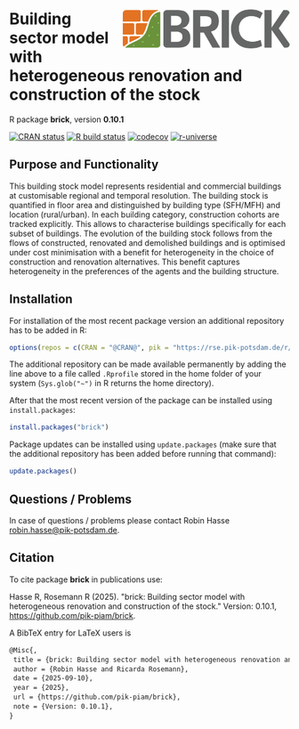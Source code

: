 # <a href=''><img src='man/figures/logo_text_wide.svg' align='right' alt='logo' height=70 /></a> Building sector model with heterogeneous renovation and construction of the stock

R package **brick**, version **0.10.1**

[![CRAN status](https://www.r-pkg.org/badges/version/brick)](https://cran.r-project.org/package=brick) [![R build status](https://github.com/pik-piam/brick/workflows/check/badge.svg)](https://github.com/pik-piam/brick/actions) [![codecov](https://codecov.io/gh/pik-piam/brick/branch/master/graph/badge.svg)](https://app.codecov.io/gh/pik-piam/brick) [![r-universe](https://pik-piam.r-universe.dev/badges/brick)](https://pik-piam.r-universe.dev/builds)

## Purpose and Functionality

This building stock model represents residential and commercial
    buildings at customisable regional and temporal resolution. The building
    stock is quantified in floor area and distinguished by building type
    (SFH/MFH) and location (rural/urban). In each building category,
    construction cohorts are tracked explicitly. This allows to characterise
    buildings specifically for each subset of buildings. The evolution of the
    building stock follows from the flows of constructed, renovated and
    demolished buildings and is optimised under cost minimisation with a benefit
    for heterogeneity in the choice of construction and renovation alternatives.
    This benefit captures heterogeneity in the preferences of the agents and
    the building structure.


## Installation

For installation of the most recent package version an additional repository has to be added in R:

```r
options(repos = c(CRAN = "@CRAN@", pik = "https://rse.pik-potsdam.de/r/packages"))
```
The additional repository can be made available permanently by adding the line above to a file called `.Rprofile` stored in the home folder of your system (`Sys.glob("~")` in R returns the home directory).

After that the most recent version of the package can be installed using `install.packages`:

```r 
install.packages("brick")
```

Package updates can be installed using `update.packages` (make sure that the additional repository has been added before running that command):

```r 
update.packages()
```

## Questions / Problems

In case of questions / problems please contact Robin Hasse <robin.hasse@pik-potsdam.de>.

## Citation

To cite package **brick** in publications use:

Hasse R, Rosemann R (2025). "brick: Building sector model with heterogeneous renovation and construction of the stock." Version: 0.10.1, <https://github.com/pik-piam/brick>.

A BibTeX entry for LaTeX users is

 ```latex
@Misc{,
  title = {brick: Building sector model with heterogeneous renovation and construction of the stock},
  author = {Robin Hasse and Ricarda Rosemann},
  date = {2025-09-10},
  year = {2025},
  url = {https://github.com/pik-piam/brick},
  note = {Version: 0.10.1},
}
```
